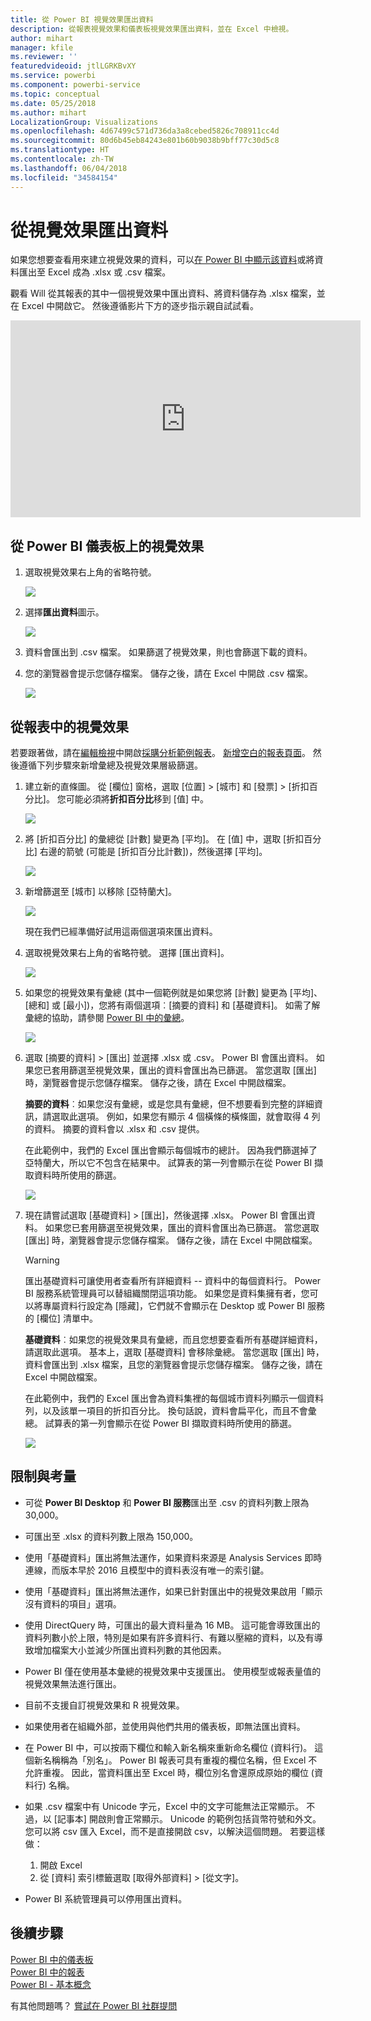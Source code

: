 ```yaml
---
title: 從 Power BI 視覺效果匯出資料
description: 從報表視覺效果和儀表板視覺效果匯出資料，並在 Excel 中檢視。
author: mihart
manager: kfile
ms.reviewer: ''
featuredvideoid: jtlLGRKBvXY
ms.service: powerbi
ms.component: powerbi-service
ms.topic: conceptual
ms.date: 05/25/2018
ms.author: mihart
LocalizationGroup: Visualizations
ms.openlocfilehash: 4d67499c571d736da3a8cebed5826c708911cc4d
ms.sourcegitcommit: 80d6b45eb84243e801b60b9038b9bff77c30d5c8
ms.translationtype: HT
ms.contentlocale: zh-TW
ms.lasthandoff: 06/04/2018
ms.locfileid: "34584154"
---
```

# <a name="export-data-from-visualizations"></a>從視覺效果匯出資料
如果您想要查看用來建立視覺效果的資料，可以[在 Power BI 中顯示該資料](service-reports-show-data.md)或將資料匯出至 Excel 成為 .xlsx 或 .csv 檔案。   

觀看 Will 從其報表的其中一個視覺效果中匯出資料、將資料儲存為 .xlsx 檔案，並在 Excel 中開啟它。 然後遵循影片下方的逐步指示親自試試看。

<iframe width="560" height="315" src="https://www.youtube.com/embed/KjheMTGjDXw" frameborder="0" allowfullscreen></iframe>

## <a name="from-a-visualization-on-a-power-bi-dashboard"></a>從 Power BI 儀表板上的視覺效果
1. 選取視覺效果右上角的省略符號。
   
    ![](media/power-bi-visualization-export-data/pbi-export-tile3.png)
2. 選擇**匯出資料**圖示。
   
    ![](media/power-bi-visualization-export-data/pbi_export_dash.png)
3. 資料會匯出到 .csv 檔案。 如果篩選了視覺效果，則也會篩選下載的資料。    
4. 您的瀏覽器會提示您儲存檔案。  儲存之後，請在 Excel 中開啟 .csv 檔案。
   
    ![](media/power-bi-visualization-export-data/pbi-export-to-excel.png)

## <a name="from-a-visualization-in-a-report"></a>從報表中的視覺效果
若要跟著做，請在[編輯檢視](service-reading-view-and-editing-view.md)中開啟[採購分析範例報表](sample-procurement.md)。 [新增空白的報表頁面](power-bi-report-add-page.md)。 然後遵循下列步驟來新增彙總及視覺效果層級篩選。

1. 建立新的直條圖。  從 [欄位] 窗格，選取 [位置] > [城市] 和 [發票] > [折扣百分比]。  您可能必須將**折扣百分比**移到 [值] 中。 
   
    ![](media/power-bi-visualization-export-data/power-bi-export-data3.png)
2. 將 [折扣百分比] 的彙總從 [計數] 變更為 [平均]。 在 [值] 中，選取 [折扣百分比] 右邊的箭號 (可能是 [折扣百分比計數])，然後選擇 [平均]。
   
    ![](media/power-bi-visualization-export-data/power-bi-export-data6.png)
3. 新增篩選至 [城市] 以移除 [亞特蘭大]。
   
   ![](media/power-bi-visualization-export-data/power-bi-export-data4.png)
   
   現在我們已經準備好試用這兩個選項來匯出資料。
4. 選取視覺效果右上角的省略符號。 選擇 [匯出資料]。
   
   ![](media/power-bi-visualization-export-data/power-bi-export-data2.png)
5. 如果您的視覺效果有彙總 (其中一個範例就是如果您將 [計數] 變更為 [平均]、[總和] 或 [最小])，您將有兩個選項︰[摘要的資料] 和 [基礎資料]。 如需了解彙總的協助，請參閱 [Power BI 中的彙總](service-aggregates.md)。
   
    ![](media/power-bi-visualization-export-data/power-bi-export-data5.png)
6. 選取 [摘要的資料] > [匯出] 並選擇 .xlsx 或 .csv。 Power BI 會匯出資料。  如果您已套用篩選至視覺效果，匯出的資料會匯出為已篩選。 當您選取 [匯出] 時，瀏覽器會提示您儲存檔案。 儲存之後，請在 Excel 中開啟檔案。
   
   **摘要的資料**︰如果您沒有彙總，或是您具有彙總，但不想要看到完整的詳細資訊，請選取此選項。 例如，如果您有顯示 4 個橫條的橫條圖，就會取得 4 列的資料。 摘要的資料會以 .xlsx 和 .csv 提供。
   
   在此範例中，我們的 Excel 匯出會顯示每個城市的總計。 因為我們篩選掉了亞特蘭大，所以它不包含在結果中。  試算表的第一列會顯示在從 Power BI 擷取資料時所使用的篩選。
   
   ![](media/power-bi-visualization-export-data/power-bi-export-data7.png)
7. 現在請嘗試選取 [基礎資料] > [匯出]，然後選擇 .xlsx。 Power BI 會匯出資料。 如果您已套用篩選至視覺效果，匯出的資料會匯出為已篩選。 當您選取 [匯出] 時，瀏覽器會提示您儲存檔案。 儲存之後，請在 Excel 中開啟檔案。
   
   >[!WARNING]
   >匯出基礎資料可讓使用者查看所有詳細資料 -- 資料中的每個資料行。 Power BI 服務系統管理員可以替組織關閉這項功能。 如果您是資料集擁有者，您可以將專屬資料行設定為 [隱藏]，它們就不會顯示在 Desktop 或 Power BI 服務的 [欄位] 清單中。
   
   
   **基礎資料**︰如果您的視覺效果具有彙總，而且您想要查看所有基礎詳細資料，請選取此選項。 基本上，選取 [基礎資料] 會移除彙總。 當您選取 [匯出] 時，資料會匯出到 .xlsx 檔案，且您的瀏覽器會提示您儲存檔案。 儲存之後，請在 Excel 中開啟檔案。
   
   在此範例中，我們的 Excel 匯出會為資料集裡的每個城市資料列顯示一個資料列，以及該單一項目的折扣百分比。 換句話說，資料會扁平化，而且不會彙總。 試算表的第一列會顯示在從 Power BI 擷取資料時所使用的篩選。  
   
   ![](media/power-bi-visualization-export-data/power-bi-export-data8.png)

## <a name="limitations-and-considerations"></a>限制與考量
* 可從 **Power BI Desktop** 和 **Power BI 服務**匯出至 .csv 的資料列數上限為 30,000。
* 可匯出至 .xlsx 的資料列數上限為 150,000。
* 使用「基礎資料」匯出將無法運作，如果資料來源是 Analysis Services 即時連線，而版本早於 2016 且模型中的資料表沒有唯一的索引鍵。  
* 使用「基礎資料」匯出將無法運作，如果已針對匯出中的視覺效果啟用「顯示沒有資料的項目」選項。
* 使用 DirectQuery 時，可匯出的最大資料量為 16 MB。 這可能會導致匯出的資料列數小於上限，特別是如果有許多資料行、有難以壓縮的資料，以及有導致增加檔案大小並減少所匯出資料列數的其他因素。
* Power BI 僅在使用基本彙總的視覺效果中支援匯出。 使用模型或報表量值的視覺效果無法進行匯出。
* 目前不支援自訂視覺效果和 R 視覺效果。
* 如果使用者在組織外部，並使用與他們共用的儀表板，即無法匯出資料。 
* 在 Power BI 中，可以按兩下欄位和輸入新名稱來重新命名欄位 (資料行)。  這個新名稱稱為「別名」。 Power BI 報表可具有重複的欄位名稱，但 Excel 不允許重複。  因此，當資料匯出至 Excel 時，欄位別名會還原成原始的欄位 (資料行) 名稱。  
* 如果 .csv 檔案中有 Unicode 字元，Excel 中的文字可能無法正常顯示。 不過，以 [記事本] 開啟則會正常顯示。 Unicode 的範例包括貨幣符號和外文。 您可以將 csv 匯入 Excel，而不是直接開啟 csv，以解決這個問題。 若要這樣做：
  
  1. 開啟 Excel
  2. 從 [資料] 索引標籤選取 [取得外部資料] > [從文字]。
* Power BI 系統管理員可以停用匯出資料。

## <a name="next-steps"></a>後續步驟
[Power BI 中的儀表板](service-dashboards.md)  
[Power BI 中的報表](service-reports.md)  
[Power BI - 基本概念](service-basic-concepts.md)

有其他問題嗎？ [嘗試在 Power BI 社群提問](http://community.powerbi.com/)

